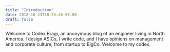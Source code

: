 ```yaml
---
title: "Introduction"
date: 2018-10-23T10:33:46-07:00
draft: false
---
```


Welcome to Codex Bragi, an anonymous blog of an engineer living in North America. I design ASICs, I write code, and I have opinions on management and corporate culture, from startup to BigCo. Welcome to my codex.
